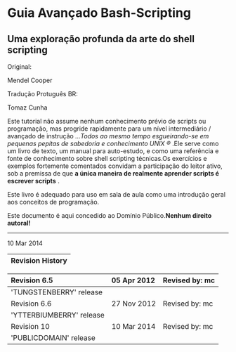 # Guia Avançado Bash-Scripting

## Uma exploração profunda da arte do shell scripting

Original:

Mendel Cooper

Tradução Protuguês BR:

Tomaz Cunha

Este tutorial não assume nenhum conhecimento prévio de scripts ou programação, mas progride rapidamente para um nível intermediário / avançado de instrução _...Todos ao mesmo tempo esgueirando-se em pequenas pepitas de sabedoria e conhecimento UNIX ®_ .Ele serve como um livro de texto, um manual para auto-estudo, e como uma referência e fonte de conhecimento sobre shell scripting técnicas.Os exercícios e exemplos fortemente comentados convidam a participação do leitor ativo, sob a premissa de que **a única maneira de realmente aprender scripts é escrever scripts** .

Este livro é adequado para uso em sala de aula como uma introdução geral aos conceitos de programação.

Este documento é aqui concedido ao Domínio Público.**Nenhum direito autoral!**

---

10 Mar 2014

| **Revision History** |
| :--- |


| Revision 6.5 | 05 Apr 2012 | Revised by: mc |
| :--- | :--- | :--- |
| 'TUNGSTENBERRY' release |  |  |
| Revision 6.6 | 27 Nov 2012 | Revised by: mc |
| 'YTTERBIUMBERRY' release |  |  |
| Revision 10 | 10 Mar 2014 | Revised by: mc |
| 'PUBLICDOMAIN' release |  |  |



